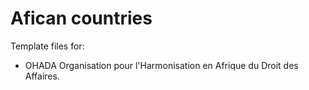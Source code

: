 # Afican countries 

Template files for:

* OHADA Organisation pour l'Harmonisation en Afrique du Droit des Affaires. 
